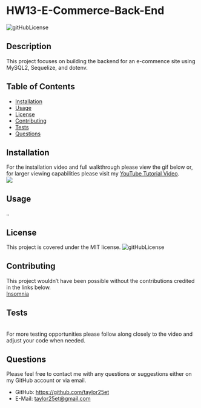 # HW13-E-Commerce-Back-End 
![gitHubLicense](https://img.shields.io/badge/License-MIT-green.svg)


## Description
This project focuses on building the backend for an e-commence site using MySQL2, Sequelize, and dotenv.

## Table of Contents

- [Installation](#installation)
- [Usage](#usage)
- [License](#license)
- [Contributing](#contributing)
- [Tests](#tests)
- [Questions](#questions)

## Installation 
For the installation video and full walkthrough please view the gif below or, for larger viewing capabilities please visit my [YouTube Tutorial Video](https://youtu.be/Gv8n74_lfe0). <br> ![](./assets/DemoVideo.gif)
## Usage
..
## License
This project is covered under the MIT license. 
![gitHubLicense](https://img.shields.io/badge/License-MIT-green.svg)
## Contributing
This project wouldn’t have been possible without the contributions credited in the links below. <br> [Insomnia](https://insomnia.rest/) <br> []()
## Tests
<br>For more testing opportunities please follow along closely to the video and adjust your code when needed.
## Questions
Please feel free to contact me with any questions or suggestions either on my GitHub account or via email.
* GitHub: https://github.com/taylor25et
* E-Mail: taylor25et@gmail.com


